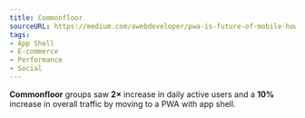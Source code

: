 ```yaml
---
title: Commonfloor
sourceURL: https://medium.com/awebdeveloper/pwa-is-future-of-mobile-how-to-tame-it-855dd42df0ec
tags:
- App Shell
- E-commerce
- Performance
- Social
---
```


**Commonfloor** groups saw **2×** increase in daily active users and a **10%** increase in overall traffic by moving to a PWA with app shell.